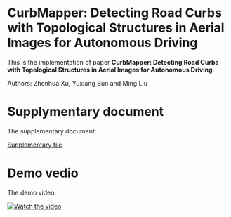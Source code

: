 # CurbMapper: Detecting Road Curbs with Topological Structures in Aerial Images for Autonomous Driving
This is the implementation of paper **CurbMapper: Detecting Road Curbs with Topological Structures in Aerial Images for Autonomous Driving**.

Authors: Zhenhua Xu, Yuxiang Sun and Ming Liu

# Supplymentary document

The supplementary document:

[Supplementary file](https://github.com/TonyXuQAQ/CurbMapper/blob/master/supplementary.pdf)

# Demo vedio

The demo video:
 
[![Watch the video](https://img.youtube.com/vi/Yvk4xYA4JrI/0.jpg)](https://youtu.be/Yvk4xYA4JrI)


